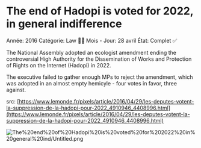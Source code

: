 # The end of Hadopi is voted for 2022, in general indifference

Année: 2016
Catégorie: Law 👨‍⚖️
Mois - Jour: 28 avril
État: Complet ✅

The National Assembly adopted an ecologist amendment ending the controversial High Authority for the Dissemination of Works and Protection of Rights on the Internet (Hadopi) in 2022.

The executive failed to gather enough MPs to reject the amendment, which was adopted in an almost empty hemicyle - four votes in favor, three against.

src: [https://www.lemonde.fr/pixels/article/2016/04/29/les-deputes-votent-la-suppression-de-la-hadopi-pour-2022_4910946_4408996.html](https://www.lemonde.fr/pixels/article/2016/04/29/les-deputes-votent-la-suppression-de-la-hadopi-pour-2022_4910946_4408996.html)

![The%20end%20of%20Hadopi%20is%20voted%20for%202022%20in%20general%20ind/Untitled.png](The%20end%20of%20Hadopi%20is%20voted%20for%202022%20in%20general%20ind/Untitled.png)